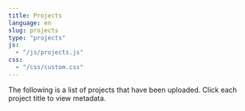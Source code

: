 ```yaml
---
title: Projects
language: en
slug: projects
type: "projects"
js:
  - "/js/projects.js"
css:
  - "/css/custom.css"
---
```

The following is a list of projects that have been uploaded.  Click each project title to view metadata.
